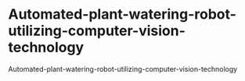 # Automated-plant-watering-robot-utilizing-computer-vision-technology
Automated-plant-watering-robot-utilizing-computer-vision-technology
